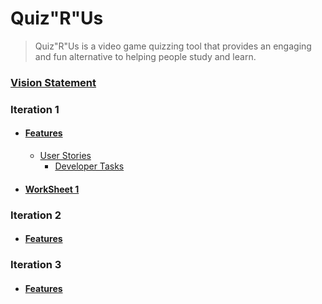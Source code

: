 # Quiz"R"Us

> Quiz"R"Us is a video game quizzing tool that provides an engaging and fun alternative to helping people study and learn.

### [Vision Statement](https://code.cs.umanitoba.ca/comp3350-winter2025/a02-g11-realengineers/-/blob/main/docs/VisionStatement.md)

### Iteration 1

- #### [Features](https://code.cs.umanitoba.ca/comp3350-winter2025/a02-g11-realengineers/-/issues/?sort=created_date&state=opened&label_name%5B%5D=Feature&milestone_title=Iteration%201&first_page_size=20)
    - [User Stories](https://code.cs.umanitoba.ca/comp3350-winter2025/a02-g11-realengineers/-/issues/?sort=created_date&state=all&label_name%5B%5D=User%20Story&milestone_title=Iteration%201&first_page_size=20)
      - [Developer Tasks](https://code.cs.umanitoba.ca/comp3350-winter2025/a02-g11-realengineers/-/issues/?sort=created_date&state=all&milestone_title=Iteration%201&label_name%5B%5D=Developer%20Task&first_page_size=20)
- #### [WorkSheet 1]()

### Iteration 2

- #### [Features](https://code.cs.umanitoba.ca/comp3350-winter2025/a02-g11-realengineers/-/issues/?sort=created_date&state=opened&label_name%5B%5D=Feature&milestone_title=Iteration%202&first_page_size=20)

### Iteration 3

- #### [Features](https://code.cs.umanitoba.ca/comp3350-winter2025/a02-g11-realengineers/-/issues/?sort=created_date&state=opened&label_name%5B%5D=Feature&milestone_title=Iteration%203&first_page_size=20)
